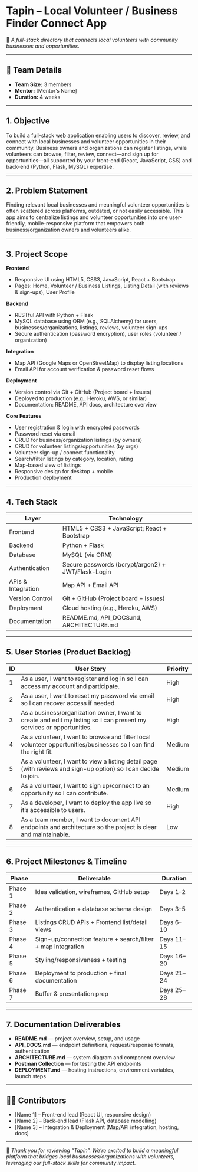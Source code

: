 # Tapin – Local Volunteer / Business Finder Connect App  

🎯 *A full-stack directory that connects local volunteers with community businesses and opportunities.*  

---

## 🧍 Team Details  
- **Team Size:** 3 members  
- **Mentor:** [Mentor’s Name]  
- **Duration:** 4 weeks  

---

## 1. Objective  
To build a full-stack web application enabling users to discover, review, and connect with local businesses and volunteer opportunities in their community. Business owners and organizations can register listings, while volunteers can browse, filter, review, connect—and sign up for opportunities—all supported by your front-end (React, JavaScript, CSS) and back-end (Python, Flask, MySQL) expertise.

---

## 2. Problem Statement  
Finding relevant local businesses and meaningful volunteer opportunities is often scattered across platforms, outdated, or not easily accessible. This app aims to centralize listings and volunteer opportunities into one user-friendly, mobile-responsive platform that empowers both business/organization owners and volunteers alike.

---

## 3. Project Scope  

**Frontend**  
- Responsive UI using HTML5, CSS3, JavaScript, React + Bootstrap  
- Pages: Home, Volunteer / Business Listings, Listing Detail (with reviews & sign-ups), User Profile  

**Backend**  
- RESTful API with Python + Flask  
- MySQL database using ORM (e.g., SQLAlchemy) for users, businesses/organizations, listings, reviews, volunteer sign-ups  
- Secure authentication (password encryption), user roles (volunteer / organization)  

**Integration**  
- Map API (Google Maps or OpenStreetMap) to display listing locations  
- Email API for account verification & password reset flows  

**Deployment**  
- Version control via Git + GitHub (Project board + Issues)  
- Deployed to production (e.g., Heroku, AWS, or similar)  
- Documentation: README, API docs, architecture overview  

**Core Features**  
- User registration & login with encrypted passwords  
- Password reset via email  
- CRUD for business/organization listings (by owners)  
- CRUD for volunteer listings/opportunities (by orgs)  
- Volunteer sign-up / connect functionality  
- Search/filter listings by category, location, rating  
- Map-based view of listings  
- Responsive design for desktop + mobile  
- Production deployment  

---

## 4. Tech Stack  
| Layer             | Technology                                           |
|-------------------|------------------------------------------------------|
| Frontend          | HTML5 + CSS3 + JavaScript; React + Bootstrap         |
| Backend           | Python + Flask                                       |
| Database          | MySQL (via ORM)                                      |
| Authentication    | Secure passwords (bcrypt/argon2) + JWT/Flask-Login   |
| APIs & Integration| Map API + Email API                                  |
| Version Control   | Git + GitHub (Project board + Issues)                |
| Deployment        | Cloud hosting (e.g., Heroku, AWS)                   |
| Documentation     | README.md, API_DOCS.md, ARCHITECTURE.md             |

---

## 5. User Stories (Product Backlog)  
| ID | User Story                                                                                | Priority |
|----|-------------------------------------------------------------------------------------------|----------|
| 1  | As a user, I want to register and log in so I can access my account and participate.       | High     |
| 2  | As a user, I want to reset my password via email so I can recover access if needed.        | High     |
| 3  | As a business/organization owner, I want to create and edit my listing so I can present my services or opportunities. | High |
| 4  | As a volunteer, I want to browse and filter local volunteer opportunities/businesses so I can find the right fit. | Medium   |
| 5  | As a volunteer, I want to view a listing detail page (with reviews and sign-up option) so I can decide to join. | Medium   |
| 6  | As a volunteer, I want to sign up/connect to an opportunity so I can contribute.            | Medium   |
| 7  | As a developer, I want to deploy the app live so it’s accessible to users.                 | High     |
| 8  | As a team member, I want to document API endpoints and architecture so the project is clear and maintainable. | Low      |

---

## 6. Project Milestones & Timeline  
| Phase  | Deliverable                                           | Duration     |
|--------|-------------------------------------------------------|--------------|
| Phase 1| Idea validation, wireframes, GitHub setup             | Days 1–2     |
| Phase 2| Authentication + database schema design               | Days 3–5     |
| Phase 3| Listings CRUD APIs + Frontend list/detail views       | Days 6–10    |
| Phase 4| Sign-up/connection feature + search/filter + map integration | Days 11–15   |
| Phase 5| Styling/responsiveness + testing                      | Days 16–20   |
| Phase 6| Deployment to production + final documentation        | Days 21–24   |
| Phase 7| Buffer & presentation prep                             | Days 25–28   |

---

## 7. Documentation Deliverables  
- **README.md** — project overview, setup, and usage  
- **API_DOCS.md** — endpoint definitions, request/response formats, authentication  
- **ARCHITECTURE.md** — system diagram and component overview  
- **Postman Collection** — for testing the API endpoints  
- **DEPLOYMENT.md** — hosting instructions, environment variables, launch steps  

---

## 🧑‍💻 Contributors  
- [Name 1] – Front-end lead (React UI, responsive design)  
- [Name 2] – Back-end lead (Flask API, database modelling)  
- [Name 3] – Integration & Deployment (Map/API integration, hosting, docs)  

---

💬 *Thank you for reviewing “Tapin”. We’re excited to build a meaningful platform that bridges local businesses/organizations with volunteers, leveraging our full-stack skills for community impact.*  

